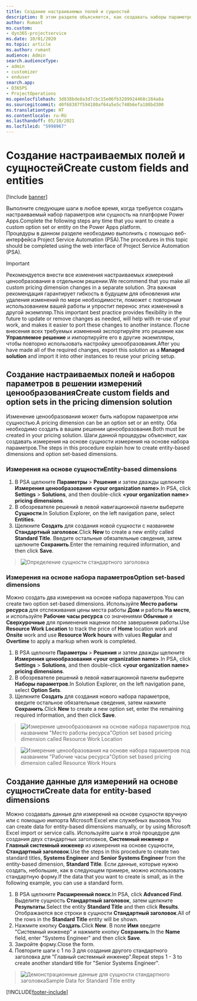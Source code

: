 ```yaml
---
title: Создание настраиваемых полей и сущностей
description: В этом разделе объясняется, как создавать наборы параметров и сущности в вашем собственном решении на платформе Power Apps.
author: Rumant
ms.custom:
- dyn365-projectservice
ms.date: 10/01/2020
ms.topic: article
ms.author: rumant
audience: Admin
search.audienceType:
- admin
- customizer
- enduser
search.app:
- D365PS
- ProjectOperations
ms.openlocfilehash: 3d838bde8a3d7cbc15e06fb3289924468c284a8a
ms.sourcegitcommit: 40f68387f594180af64a5e5c748b6efa188bd300
ms.translationtype: HT
ms.contentlocale: ru-RU
ms.lasthandoff: 05/10/2021
ms.locfileid: "5998967"
---
```

# <a name="create-custom-fields-and-entities"></a><span data-ttu-id="39426-103">Создание настраиваемых полей и сущностей</span><span class="sxs-lookup"><span data-stu-id="39426-103">Create custom fields and entities</span></span> 

[!include [banner](../includes/psa-now-project-operations.md)]

<span data-ttu-id="39426-104">Выполните следующие шаги в любое время, когда требуется создать настраиваемый набор параметров или сущность на платформе Power Apps.</span><span class="sxs-lookup"><span data-stu-id="39426-104">Complete the following steps any time that you want to create a custom option set or entity on the Power Apps platform.</span></span>  
<span data-ttu-id="39426-105">Процедуры в данном разделе необходимо выполнить с помощью веб-интерфейса Project Service Automation (PSA).</span><span class="sxs-lookup"><span data-stu-id="39426-105">The procedures in this topic should be completed using the web interface of Project Service Automation (PSA).</span></span>

> [!IMPORTANT]
> <span data-ttu-id="39426-106">Рекомендуется внести все изменения настраиваемых измерений ценообразования в отдельном решении.</span><span class="sxs-lookup"><span data-stu-id="39426-106">We recommend that you make all custom pricing dimension changes in a separate solution.</span></span> <span data-ttu-id="39426-107">Эта важная рекомендация гарантирует гибкость в будущем для обновления или удаления изменений по мере необходимости, поможет с повторным использованием вашей работы и упростит перенос этих изменений в другой экземпляр.</span><span class="sxs-lookup"><span data-stu-id="39426-107">This important best practice provides flexibility in the future to update or remove changes as needed, will help with re-use of your work, and makes it easier to port these changes to another instance.</span></span> <span data-ttu-id="39426-108">После внесения всех требуемых изменений экспортируйте это решение как **Управляемое решение** и импортируйте его в другие экземпляры, чтобы повторно использовать настройку ценообразования.</span><span class="sxs-lookup"><span data-stu-id="39426-108">After you have made all of the required changes, export this solution as a **Managed solution** and import it into other instances to reuse your pricing setup.</span></span>

  
## <a name="create-custom-fields-and-option-sets-in-the-pricing-dimension-solution"></a><span data-ttu-id="39426-109">Создание настраиваемых полей и наборов параметров в решении измерений ценообразования</span><span class="sxs-lookup"><span data-stu-id="39426-109">Create custom fields and option sets in the pricing dimension solution</span></span>

<span data-ttu-id="39426-110">Изменение ценообразования может быть набором параметров или сущностью.</span><span class="sxs-lookup"><span data-stu-id="39426-110">A pricing dimension can be an option set or an entity.</span></span> <span data-ttu-id="39426-111">Оба необходимо создать в вашем решении ценообразования.</span><span class="sxs-lookup"><span data-stu-id="39426-111">Both must be created in your pricing solution.</span></span> <span data-ttu-id="39426-112">Шаги данной процедуры объясняют, как создавать измерения на основе сущности измерения на основе набора параметров.</span><span class="sxs-lookup"><span data-stu-id="39426-112">The steps in this procedure explain how to create entity-based dimensions and option set-based dimensions.</span></span>

### <a name="entity-based-dimensions"></a><span data-ttu-id="39426-113">Измерения на основе сущности</span><span class="sxs-lookup"><span data-stu-id="39426-113">Entity-based dimensions</span></span>

1. <span data-ttu-id="39426-114">В PSA щелкните **Параметры** > **Решения** и затем дважды щелкните **Измерения ценообразования \<your organization name>**.</span><span class="sxs-lookup"><span data-stu-id="39426-114">In PSA, click **Settings** > **Solutions**, and then double-click **\<your organization name> pricing dimensions**.</span></span>
2. <span data-ttu-id="39426-115">В обозревателе решений в левой навигационной панели выберите **Сущности**.</span><span class="sxs-lookup"><span data-stu-id="39426-115">In Solution Explorer, on the left navigation pane, select **Entities**.</span></span>
3. <span data-ttu-id="39426-116">Щелкните **Создать** для создания новой сущности с названием **Стандартный заголовок**.</span><span class="sxs-lookup"><span data-stu-id="39426-116">Click **New** to create a new entity called **Standard Title**.</span></span> <span data-ttu-id="39426-117">Введите остальные обязательные сведения, затем щелкните **Сохранить**.</span><span class="sxs-lookup"><span data-stu-id="39426-117">Enter the remaining required information, and then click **Save**.</span></span>

> ![Определение сущности стандартного заголовка](media/Standard-Title-entity-definition.png)


### <a name="option-set-based-dimensions"></a><span data-ttu-id="39426-119">Измерения на основе набора параметров</span><span class="sxs-lookup"><span data-stu-id="39426-119">Option set-based dimensions</span></span> 
<span data-ttu-id="39426-120">Можно создать два измерения на основе набора параметров.</span><span class="sxs-lookup"><span data-stu-id="39426-120">You can create two option set-based dimensions.</span></span> <span data-ttu-id="39426-121">Используйте **Место работы ресурса** для отслеживания цены места работы **Дом** и работы **На месте**, и используйте **Рабочие часы ресурса** со значениями **Обычные** и **Сверхурочные** для применения наценки после завершения работы.</span><span class="sxs-lookup"><span data-stu-id="39426-121">Use **Resource Work Location** to track the price of **Home** location work and **Onsite** work and use **Resource Work hours** with values **Regular** and **Overtime** to apply a markup when work is completed.</span></span>


1. <span data-ttu-id="39426-122">В PSA щелкните **Параметры** > **Решения** и затем дважды щелкните **Измерения ценообразования \<your organization name>**.</span><span class="sxs-lookup"><span data-stu-id="39426-122">In PSA, click **Settings** > **Solutions**, and then double-click  **\<your organization name> pricing dimensions**.</span></span> 
2. <span data-ttu-id="39426-123">В обозревателе решений в левой навигационной панели выберите **Наборы параметров**.</span><span class="sxs-lookup"><span data-stu-id="39426-123">In Solution Explorer, on the left navigation pane, select  **Option Sets**.</span></span> 
3. <span data-ttu-id="39426-124">Щелкните **Создать** для создания нового набора параметров, введите остальное обязательные сведения, затем нажмите **Сохранить**.</span><span class="sxs-lookup"><span data-stu-id="39426-124">Click **New** to create a new option set, enter the remaining required information, and then click **Save**.</span></span>

> ![<span data-ttu-id="39426-125">Измерение ценообразования на основе набора параметров под названием "Место работы ресурса"</span><span class="sxs-lookup"><span data-stu-id="39426-125">Option set based pricing dimension called Resource Work Location</span></span> ](media/Option-set-PD-called-Resource-Work-Location.png)

> ![<span data-ttu-id="39426-126">Измерение ценообразования на основе набора параметров под названием "Рабочие часы ресурса"</span><span class="sxs-lookup"><span data-stu-id="39426-126">Option set based pricing dimension called Resource Work Hours</span></span> ](media/Option-set-PD-called-Resource-Work-Hours.PNG)


## <a name="create-data-for-entity-based-dimensions"></a><span data-ttu-id="39426-127">Создание данные для измерений на основе сущности</span><span class="sxs-lookup"><span data-stu-id="39426-127">Create data for entity-based dimensions</span></span>

<span data-ttu-id="39426-128">Можно создавать данные для измерений на основе сущности вручную или с помощью импорта Microsoft Excel или служебных вызовов.</span><span class="sxs-lookup"><span data-stu-id="39426-128">You can create data for entity-based dimensions manually, or by using Microsoft Excel import or service calls.</span></span> <span data-ttu-id="39426-129">Используйте шаги в этой процедуре для создания двух стандартных заголовков, **Системный инженер** и **Главный системный инженер** из измерения на основе сущности, **Стандартный заголовок**.</span><span class="sxs-lookup"><span data-stu-id="39426-129">Use the steps in this procedure to create two standard titles, **Systems Engineer** and **Senior Systems Engineer** from the entity-based dimension, **Standard Title**.</span></span> <span data-ttu-id="39426-130">Если данные, которые нужно создать, небольшие, как в следующем примере, можно использовать стандартную форму.</span><span class="sxs-lookup"><span data-stu-id="39426-130">If the data that you want to create is small, as in the following example, you can use a standard form.</span></span>

1. <span data-ttu-id="39426-131">В PSA щелкните **Расширенный поиск**.</span><span class="sxs-lookup"><span data-stu-id="39426-131">In PSA, click **Advanced Find**.</span></span> <span data-ttu-id="39426-132">Выделите сущность **Стандартный заголовок**, затем щелкните **Результаты**.</span><span class="sxs-lookup"><span data-stu-id="39426-132">Select the entity **Standard Title** and then click **Results**.</span></span> <span data-ttu-id="39426-133">Отображаются все строки в сущности **Стандартный заголовок**.</span><span class="sxs-lookup"><span data-stu-id="39426-133">All of the rows in the **Standard Title** entity will be shown.</span></span>
2. <span data-ttu-id="39426-134">Нажмите кнопку **Создать**.</span><span class="sxs-lookup"><span data-stu-id="39426-134">Click **New**.</span></span> <span data-ttu-id="39426-135">В поле **Имя** введите "Системный инженер" и нажмите кнопку **Сохранить**.</span><span class="sxs-lookup"><span data-stu-id="39426-135">In the **Name** field, enter "Systems Engineer" and then click **Save**.</span></span>
3. <span data-ttu-id="39426-136">Закройте форму.</span><span class="sxs-lookup"><span data-stu-id="39426-136">Close the form.</span></span> 
4. <span data-ttu-id="39426-137">Повторите шаги с 1 по 3 для создания другого стандартного заголовка для "Главный системный инженер".</span><span class="sxs-lookup"><span data-stu-id="39426-137">Repeat steps 1 - 3 to create another standard title for "Senior Systems Engineer".</span></span>

> ![<span data-ttu-id="39426-138">Демонстрационные данные для сущности стандартного заголовка</span><span class="sxs-lookup"><span data-stu-id="39426-138">Sample Data for Standard Title entity</span></span> ](media/ST-data.png)




[!INCLUDE[footer-include](../includes/footer-banner.md)]